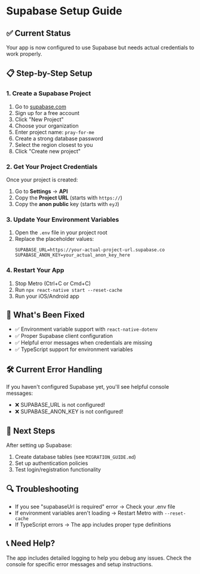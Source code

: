 # Supabase Setup Guide

## ✅ Current Status
Your app is now configured to use Supabase but needs actual credentials to work properly.

## 📋 Step-by-Step Setup

### 1. Create a Supabase Project
1. Go to [supabase.com](https://supabase.com)
2. Sign up for a free account
3. Click "New Project"
4. Choose your organization
5. Enter project name: `pray-for-me`
6. Create a strong database password
7. Select the region closest to you
8. Click "Create new project"

### 2. Get Your Project Credentials
Once your project is created:
1. Go to **Settings** → **API**
2. Copy the **Project URL** (starts with `https://`)
3. Copy the **anon public** key (starts with `eyJ`)

### 3. Update Your Environment Variables
1. Open the `.env` file in your project root
2. Replace the placeholder values:
   ```
   SUPABASE_URL=https://your-actual-project-url.supabase.co
   SUPABASE_ANON_KEY=your_actual_anon_key_here
   ```

### 4. Restart Your App
1. Stop Metro (Ctrl+C or Cmd+C)
2. Run `npx react-native start --reset-cache`
3. Run your iOS/Android app

## 🔧 What's Been Fixed
- ✅ Environment variable support with `react-native-dotenv`
- ✅ Proper Supabase client configuration
- ✅ Helpful error messages when credentials are missing
- ✅ TypeScript support for environment variables

## 🛠️ Current Error Handling
If you haven't configured Supabase yet, you'll see helpful console messages:
- ❌ SUPABASE_URL is not configured!
- ❌ SUPABASE_ANON_KEY is not configured!

## 📱 Next Steps
After setting up Supabase:
1. Create database tables (see `MIGRATION_GUIDE.md`)
2. Set up authentication policies
3. Test login/registration functionality

## 🔍 Troubleshooting
- If you see "supabaseUrl is required" error → Check your .env file
- If environment variables aren't loading → Restart Metro with `--reset-cache`
- If TypeScript errors → The app includes proper type definitions

## 📞 Need Help?
The app includes detailed logging to help you debug any issues. Check the console for specific error messages and setup instructions. 